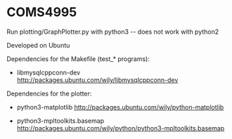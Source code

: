 # COMS4995

Run plotting/GraphPlotter.py with python3 -- does not work with python2

Developed on Ubuntu

Dependencies for the Makefile (test\_\* programs):
  - libmysqlcppconn-dev
    http://packages.ubuntu.com/wily/libmysqlcppconn-dev

Dependencies for the plotter:
  - python3-matplotlib
    http://packages.ubuntu.com/wily/python-matplotlib

  - python3-mpltoolkits.basemap
    http://packages.ubuntu.com/wily/python/python3-mpltoolkits.basemap
